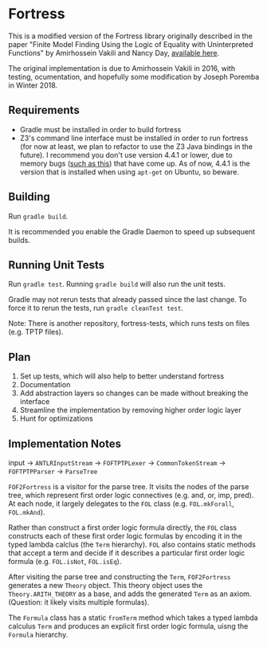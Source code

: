 # Fortress

This is a modified version of the Fortress library originally described in the paper "Finite Model Finding Using the Logic of Equality with Uninterpreted Functions" by Amirhossein Vakili and Nancy Day, [available here](https://cs.uwaterloo.ca/~nday/pdf/refereed/2016-VaDa-fm.pdf).

The original implementation is due to Amirhossein Vakili in 2016, with testing,
ocumentation, and hopefully some modification by Joseph Poremba in Winter 2018.

## Requirements
* Gradle must be installed in order to build fortress
* Z3's command line interface must be installed in order to run fortress (for now at least, we plan to refactor to use the Z3 Java bindings in the future). I recommend you don't use version 4.4.1 or lower, due to memory bugs ([such as this](https://github.com/Z3Prover/z3/issues/631)) that have come up. As of now, 4.4.1 is the version that is installed when using `apt-get` on Ubuntu, so beware.

## Building
Run `gradle build`.

It is recommended you enable the Gradle Daemon to speed up subsequent builds.

## Running Unit Tests
Run `gradle test`. Running `gradle build` will also run the unit tests.

Gradle may not rerun tests that already passed since the last change. To force it to rerun the tests, run `gradle cleanTest test`.

Note: There is another repository, fortress-tests, which runs tests on files (e.g. TPTP files).

## Plan
1. Set up tests, which will also help to better understand fortress
2. Documentation
3. Add abstraction layers so changes can be made without breaking the interface
4. Streamline the implementation by removing higher order logic layer
5. Hunt for optimizations


## Implementation Notes
input -> `ANTLRInputStream` -> `FOFTPTPLexer` -> `CommonTokenStream`
-> `FOFTPTPParser` -> `ParseTree`

`FOF2Fortress` is a visitor for the parse tree.
It visits the nodes of the parse tree, which represent first order logic connectives (e.g. and, or, imp, pred).
At each node, it largely delegates to the `FOL` class (e.g. `FOL.mkForall`, `FOL.mkAnd`).

Rather than construct a first order logic formula directly, the `FOL` class constructs
each of these first order logic formulas by encoding it in the typed lambda calclus (the `Term` hierarchy).
`FOL` also contains static methods that accept a term and decide if it describes a
particular first order logic formula (e.g. `FOL.isNot`, `FOL.isEq`).

After visiting the parse tree and constructing the `Term`, `FOF2Fortress`
generates a new `Theory` object. This theory object uses the `Theory.ARITH_THEORY`
as a base, and adds the generated `Term` as an axiom.
(Question: it likely visits multiple formulas).


The `Formula` class has a static `fromTerm` method which takes a typed lambda calculus `Term`
and produces an explicit first order logic formula, uisng the `Formula` hierarchy.


